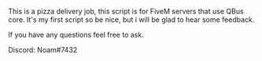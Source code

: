 This is a pizza delivery job, this script is for FiveM servers that use QBus core.
It's my first script so be nice, but i will be glad to hear some feedback.

If you have any questions feel free to ask.

Discord: Noam#7432
